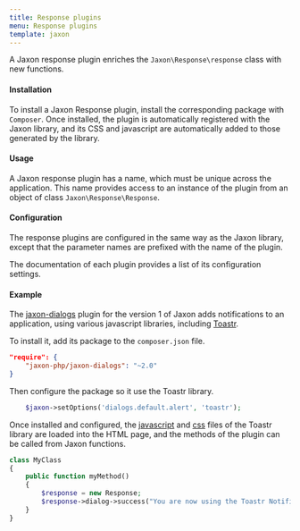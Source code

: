 ```yaml
---
title: Response plugins
menu: Response plugins
template: jaxon
---
```


A Jaxon response plugin enriches the `Jaxon\Response\response` class with new functions.

#### Installation

To install a Jaxon Response plugin, install the corresponding package with `Composer`.
Once installed, the plugin is automatically registered with the Jaxon library, and its CSS and javascript are automatically added to those generated by the library.

#### Usage 

A Jaxon response plugin has a name, which must be unique across the application.
This name provides access to an instance of the plugin from an object of class `Jaxon\Response\Response`.

#### Configuration

The response plugins are configured in the same way as the Jaxon library, except that the parameter names are prefixed with the name of the plugin.

The documentation of each plugin provides a list of its configuration settings.

#### Example

The [jaxon-dialogs](https://github.com/jaxon-php/jaxon-dialogs) plugin for the version 1 of Jaxon adds notifications to an application, using various javascript libraries, including [Toastr](https://github.com/CodeSeven/toastr).

To install it, add its package to the `composer.json` file.
```json
"require": {
    "jaxon-php/jaxon-dialogs": "~2.0"
}
```

Then configure the package so it use the Toastr library.

```php
    $jaxon->setOptions('dialogs.default.alert', 'toastr');
```

Once installed and configured, the [javascript](https://cdnjs.cloudflare.com/ajax/libs/toastr.js/latest/js/toastr.min.js) and [css](https://cdnjs.cloudflare.com/ajax/libs/toastr.js/latest/css/toastr.min.css) files of the Toastr library are loaded into the HTML page, and the methods of the plugin can be called from Jaxon functions. 

```php
class MyClass
{
    public function myMethod()
    {
        $response = new Response;
        $response->dialog->success("You are now using the Toastr Notification plugin!!");
    }
}
```
